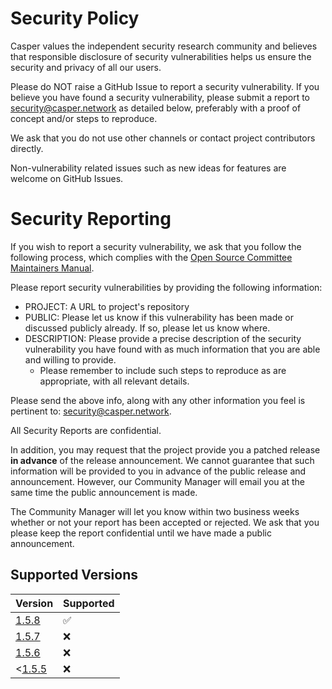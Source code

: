 # Security Policy
Casper values the independent security research community and believes that responsible disclosure of security vulnerabilities helps us ensure the security and privacy of all our users.

Please do NOT raise a GitHub Issue to report a security vulnerability. If you believe you have found a security vulnerability, please submit a report to security@casper.network as detailed below, preferably with a proof of concept and/or steps to reproduce. 

We ask that you do not use other channels or contact project contributors directly.

Non-vulnerability related issues such as new ideas for features are welcome on GitHub Issues.

# Security Reporting

If you wish to report a security vulnerability, we ask that you follow the following process, which complies with the [Open Source Committee Maintainers Manual](https://opensource.ieee.org/community/manual).

Please report security vulnerabilities by providing the following information:

- PROJECT: A URL to project's repository  
- PUBLIC: Please let us know if this vulnerability has been made or discussed publicly already. If so, please let us know where.
- DESCRIPTION: Please provide a precise description of the security vulnerability you have found with as much information that you are able and willing to provide. 
  - Please remember to include such steps to reproduce as are appropriate, with all relevant details. 

Please send the above info, along with any other information you feel is pertinent to: [security@casper.network](mailto:security@casper.network).

All Security Reports are confidential.

In addition, you may request that the project provide you a patched release __in advance__ of the release announcement. We cannot guarantee that such information will be provided to you in advance of the public release and announcement. However, our Community Manager will email you at the same time the public announcement is made.

The Community Manager will let you know within two business weeks whether or not your report has been accepted or rejected. We ask that you please keep the report confidential until we have made a public announcement.

## Supported Versions

| Version | Supported          |
| ------- | ------------------ |
| [1.5.8](https://github.com/casper-network/casper-node/releases/tag/v1.5.8)   | :white_check_mark: |
| [1.5.7](https://github.com/casper-network/casper-node/releases/tag/v1.5.7)   | :x: |
| [1.5.6](https://github.com/casper-network/casper-node/releases/tag/v1.5.6)   | :x: |
| <[1.5.5](https://github.com/casper-network/casper-node/releases/tag/v1.5.6)   | :x: |


